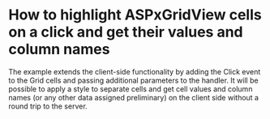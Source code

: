# How to highlight ASPxGridView cells on a click and get their values and column names


<p>The example extends the client-side functionality by adding the Click event to the Grid cells and passing additional parameters to the handler. It will be possible to apply a style to separate cells and get cell values and column names (or any other data assigned preliminary) on the client side without a round trip to the server.</p>

<br/>



